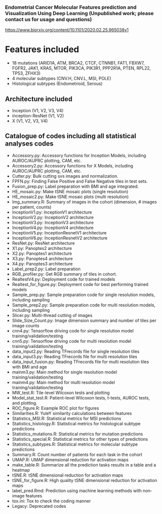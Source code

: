 ### Endometrial Cancer Molecular Features prediction and Visualization Using Deep Learning (Unpublished work; please contact us for usage and questions)
https://www.biorxiv.org/content/10.1101/2020.02.25.965038v1
# Features included 
 - 18 mutations (ARID1A, ATM, BRCA2, CTCF, CTNNB1, FAT1, FBXW7, FGFR2, JAK1, KRAS, MTOR, 
 PIK3CA, PIK3R1, PPP2R1A, PTEN, RPL22, TP53, ZFHX3)
 - 4 molecular subtypes (CNV.H, CNV.L, MSI, POLE)
 - Histological subtypes (Endometrioid, Serous)
   
## Architecture included
 - Inception (V1, V2, V3, V4)
 - inception-ResNet (V1, V2)
 - X (V1, V2, V3, V4)
 
## Catalogue of codes including all statistical analyses codes
 - Accessory.py: Accessory functions for Inception Models, including AUROC/AUPRC plotting, CAM, etc.
 - Accessory2.py: Accessory functions for X Models, including AUROC/AUPRC plotting, CAM, etc.
 - Cutter.py: Bulk cutting svs images and normalization.
 - FPFN.py: Finding False Positive and False Negative tiles in test sets.
 - Fusion_prep.py: Label preparation with BMI and age integrated.
 - HE_mosaic.py: Make tSNE mosaic plots (single resolution)
 - HE_mosaic2.py: Make tSNE mosaic plots (multi resolution)
 - Img_summary.R: Summary of images in the cohort (dimension, # images per patient, counts)
 - InceptionV1.py: InceptionV1 architecture
 - InceptionV2.py: InceptionV2 architecture
 - InceptionV3.py: InceptionV3 architecture
 - InceptionV4.py: InceptionV4 architecture
 - InceptionV5.py: InceptionResnetV1 architecture
 - InceptionV6.py: InceptionResnetV2 architecture
 - ResNet.py: ResNet architecture
 - X1.py: Panoptes2 architecture
 - X2.py: Panoptes1 architecture
 - X3.py: Panoptes4 architecture
 - X4.py: Panoptes3 architecture
 - Label_prep2.py: Label preparation
 - RGB_profiler.py: Get RGB summary of tiles in cohort. 
 - RealtestV4.py: Deployment code for trained models
 - Realtest_for_figure.py: Deployment code for best performing trained models
 - Sample_prep.py: Sample preparation code for single resolution models, including sampling
 - Sample_prep2.py: Sample preparation code for multi resolution models, including sampling
 - Slicer.py: Multi-thread cutting of images
 - Slide_Size_Count.py: Image dimension summary and number of tiles per image counts
 - cnn4.py: Tensorflow driving code for single resolution model training/validation/testing
 - cnn5.py: Tensorflow driving code for multi resolution model training/validation/testing
 - data_input2.py: Reading TFrecords file for single resolution tiles
 - data_input3.py: Reading TFrecords file for multi resolution tiles
 - data_input_fusion.py: Reading TFrecords file for multi resolution tiles with BMI and age
 - mainm3.py: Main method for single resolution model training/validation/testing
 - mainm4.py: Main method for multi resolution model training/validation/testing
 - MW_test.R: Tile-level Wilcoxon tests and plotting
 - Model_stat_test.R: Patient-level Wilcoxon tests, t-tests, AUROC tests, and plotting.
 - ROC_figure.R: Example ROC plot for figures
 - Similarities.R: YuleY similarity calculations between features
 - Statistics_MSI.R: Statistical metrics for MSI predictions
 - Statistics_histology.R: Statistical metrics for histological subtype predictions
 - Statistics_mutations.R: Statistical metrics for mutation predictions
 - Statistics_special.R: Statistical metrics for other types of predictions
 - Statistics_subtypes.R: Statistical metrics for molecular subtype predictions
 - Summary.R: Count number of patients for each task in the cohort
 - UMAP.R: UMAP dimensional reduction for activation maps
 - make_table.R: Summarize all the prediction tasks results in a table and a heatmap
 - tSNE.R: tSNE dimensional reduction for activation maps
 - tSNE_for_figure.R: High quality tSNE dimensional reduction for activation maps
 - label_pred.Rmd: Prediction using machine learning methods with non-image features
 - tox.ini: Tox to check the coding manner 
 - Legacy: Deprecated codes
 